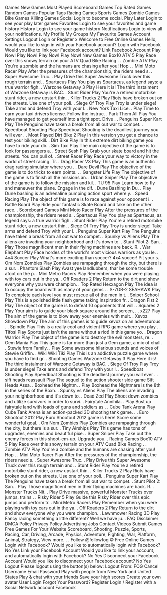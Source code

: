 Games New Games Most Played Scoreboard Games Top Rated Games Random Games Popular Tags Racing Games Sports Games Zombie Games Bike Games Killing Games Social Login to become social. Play Later Login to see your play later games Favorites Login to see your favorites and game history History Login to see your game history Notifications Login to view all your notifications. My Profile My Groups My Favourite Games Account Settings Logout Login or Register x Welcome to Free Online Games Hello, would you like to sign in with your Facebook account? Login with Facebook Would you like to link your Facebook account? Link Facebook Account Play Now! Play Now! Play Now! Play Now! New Games Box10 ATV 5 Play Race over this snowy terrain on your ATV Quad Bike Racing . . Zombie ATV Play You're a zombie and the humans are chasing after you! Hop . . Mini Moto Racer Play After the pressures of the championship, the riders need s. . Super Awesome Truc. . Play Drive this Super Awesome Truck over this rough terrain and. . Spartacus Play You play as Spartacus, as legend says: a true warrior figh. . Warzone Getaway 3 Play Here it is! The third instalment of Warzone Getaway is BAC. . Stunt Rider Play You're a retired motorbike stunt rider, a new upstart thin. . Killer Trucks 2 Play Riots have broken out on the streets. Use one of your poli. . Siege Of Troy Play Troy is under siege! Take arms and defend Troy with your l. . New York Taxi Lice. . Play Time to earn your taxi drivers license. Follow the instruc. . Park Them All Play You have managed to get yourself into a tight spot. Drive . . Penguins Super Kart Play The Penguins have taken a break from all out war to compet. . Speedboat Shooting Play Speedboat Shooting is the deadliest journey you will ever . . Most Played Dirt Bike 2 Play In this version you get a chance to test your biking skill. . Dirt Bike Play In this extreme dirt biking game you have to ride your dir. . Sim Taxi Play The main objective of the game is to look for passengers a. . Street Sesh Play Grab your skate board and hit the streets. You can pull of. . Street Racer Play Race your way to victory in the world of street racing. Tr. . Drag Racer V3 Play This game is an authentic drag racing simulator where you . . Dare Devil Play The objective of the game is to do tricks to earn points. . . Gangster Life Play The objective of the game is to finish all the missions an. . Urban Sniper Play The objective of the game is to follow the mission and kil. . TU 95 Play Learn how to fly and maneuver the plane. Engage in the dif. . Dune Bashing In Du. . Play Dune bashing is an adrenaline pumping action sport where y. . Speed Racing Play The object of this game is to race against your opponent i. . Battle Board Play Ride your fantastic Skate Board and take on the other race. . Scoreboard Games Mini Moto Racer Play After the pressures of the championship, the riders need s. . Spartacus Play You play as Spartacus, as legend says: a true warrior figh. . Stunt Rider Play You're a retired motorbike stunt rider, a new upstart thin. . Siege Of Troy Play Troy is under siege! Take arms and defend Troy with your l. . Penguins Super Kart Play The Penguins have taken a break from all out war to compet. . Spunky vs Aliens Play The aliens are invading your neighborhood and it's down to. . Stunt Pilot 2: San. . Play Those magnificent men in their flying machines are back. R. . War Elephant Play Face hordes of the world's most vicious warriors as you le. . 4x4 Soccer Play What's more exciting than soccer? 4x4 soccer! Pit your s. . Om Nom Zombies Play Zombies are rampaging through the city, but there is a sur. . Phantom Slash Play Avast yee landlubbers, thar be some trouble afoot on the p. . Mini Metro Racers Play Remember when you were playing with toy cars out in the ya. . Off Roaders 2 Play Return to the dirt and show everyone why you were champion. . Top Rated Hexxagon Play The idea is to occupy the board with as many of your gems . . S-7OB-2 SEAHAWK Play To complete each level you must rescue all of the men in t. . Sniper School Play This is a polished little flash game taking inspiration fr. . Dragon Fist 2 Play The object of the game is to defeat 10 opponents that will. . Squares 2 Play Your aim is to guide your black square around the screen, . . x227 Play The aim of the game is to blow away your enemies with mult. . Xevoz Showdown Play The aim of this games is to guide xevoz on an adventurous . . Spindle Play This is a really cool and violent RPG game where you play . . Tifosi Play Sports just isn't the same without a riot! In this game yo. . Dragon Warrior Play The object of the game is to destroy the evil monsters, re. . Gem Mania Play This game is far more than just a Gem game, a mix of chall. . Stewie from Family. . Play Some awesome hilarious sounds and voices of Stewie Griffin. . Wiki Wiki Tiki Play This is an addictive puzzle game where you have to find gr. . Shooting Games Warzone Getaway 3 Play Here it is! The third instalment of Warzone Getaway is BAC. . Siege Of Troy Play Troy is under siege! Take arms and defend Troy with your l. . Speedboat Shooting Play Speedboat Shooting is the deadliest journey you will ever . . sift heads reassault Play The sequel to the action shooter side game Sift Heads Assa. . Boxhead the Nightm. . Play Boxhead the Nightmare is the 8th in the series of the Boxh. . Spunky vs Aliens Play The aliens are invading your neighborhood and it's down to. . Dead Zed Play Shoot down zombies and utilize survivors in order to survi. . Fairytale Annihila. . Play Bust up fairytale land with loads of guns and soldiers as . . Cube Tank Arena Play Cube Tank Arena is an action-packed 3D shooting tank game. . . Euro Shootout 2012 Play Euro Shootout 2012 game is here! Score some wonderful goal. . Om Nom Zombies Play Zombies are rampaging through the city, but there is a sur. . Tiny Airships Play This game has tons of upgrades, enemies and beautiful pixe. . Super Sniper Play Take out the enemy forces in this shoot-em-up. Upgrade you. . Racing Games Box10 ATV 5 Play Race over this snowy terrain on your ATV Quad Bike Racing . . Zombie ATV Play You're a zombie and the humans are chasing after you! Hop . . Mini Moto Racer Play After the pressures of the championship, the riders need s. . Super Awesome Truc. . Play Drive this Super Awesome Truck over this rough terrain and. . Stunt Rider Play You're a retired motorbike stunt rider, a new upstart thin. . Killer Trucks 2 Play Riots have broken out on the streets. Use one of your poli. . Penguins Super Kart Play The Penguins have taken a break from all out war to compet. . Stunt Pilot 2: San. . Play Those magnificent men in their flying machines are back. R. . Monster Trucks Nit. . Play Drive massive, powerful Monster Trucks over jumps, trains . . Risky Rider 5 Play Guide this Risky Rider over this epic jumps and perform tr. . Mini Metro Racers Play Remember when you were playing with toy cars out in the ya. . Off Roaders 2 Play Return to the dirt and show everyone why you were champion. . Lawnmower Racing 3D Play Fancy racing something a little different? Well we have ju. . FAQ Disclaimer DMCA Policy Privacy Policy Advertising Jobs Contact Videos Submit Games Free Games For Your Website Scoreboard, Shooting, Puzzle, Sports, Racing, Car, Driving, Arcade, Physics, Adventure, Fighting, War, Platform, Animal, Strategy, View more. . . Follow @followfog © Free Online Games Login with Facebook? Would you like to automatically login with Facebook? No Yes Link your Facebook Account Would you like to link your account, and automatically login with Facebook? No Yes Disconnect your Facebook Account Would you like to disconnect your Facebook account? No Yes Logout Please logout using the button(s) below: Logout From: FOG Cancel Username Email Password Play with people from New York and United States Play & chat with your friends Save your high scores Create your own avatar User Login Forgot Your Password? Register Login / Register with a Social Network account Facebook